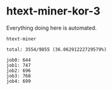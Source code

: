# htext-miner-kor-3

Everything doing here is automated.

```
htext-miner

total: 3554/9855 (36.06291222729579%)

job0: 644
job1: 747
job2: 696
job3: 768
job4: 699
```